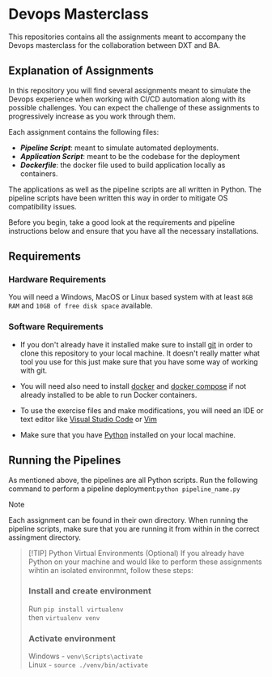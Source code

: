 # Devops Masterclass
This repositories contains all the assignments meant to accompany the Devops masterclass for the collaboration between DXT and BA.

## Explanation of Assignments 
In this repository you will find several assignments meant to simulate the Devops experience when working with CI/CD automation along with its possible challenges. You can expect the challenge of these assignments to progressively increase as you work through them. 

Each assignment contains the following files:
- ***Pipeline Script***: meant to simulate automated deployments.
- ***Application Script***: meant to be the codebase for the deployment
- ***Dockerfile***: the docker file used to build application locally as containers. 

The applications as well as the pipeline scripts are all written in Python. The pipeline scripts have been written this way in order to mitigate OS compatibility issues. 

Before you begin, take a good look at the requirements and pipeline instructions below and ensure that you have all the necessary installations.  

## Requirements 

### Hardware Requirements

You will need a Windows, MacOS or Linux based system with at least `8GB RAM` and `10GB of free disk space` available.

### Software Requirements

- If you don't already have it installed make sure to install [git](https://git-scm.com/downloads) in order to clone this repository to your local machine. It doesn't really matter what tool you use for this just make sure that you have some way of working with git.   

- You will need also need to install [docker](https://docs.docker.com/engine/install/) and [docker compose](https://docs.docker.com/compose/install/) if not already installed to be able to run Docker containers.

- To use the exercise files and make modifications, you will need an IDE or text editor like [Visual Studio Code](https://code.visualstudio.com/download) or [Vim](https://www.vim.org/download.php)

- Make sure that you have [Python](https://wiki.python.org/moin/BeginnersGuide/Download) installed on your local machine. 


## Running the Pipelines
As mentioned above, the pipelines are all Python scripts. Run the following command to perform a pipeline deployment:`python pipeline_name.py`

> [!NOTE] 
> Each assignment can be found in their own directory. When running the pipeline scripts, make sure that you are running it from within in the correct assingment directory.  


> [!TIP] Python Virtual Environments (Optional)
If you already have Python on your machine and would like to perform these assignments wihtin an isolated environmnt, follow these steps: 
>  ### Install and create environment
> Run `pip install virtualenv` \
> then `virtualenv venv`
>
> ### Activate environment
> Windows - `venv\Scripts\activate` \
> Linux - `source ./venv/bin/activate`
